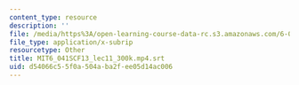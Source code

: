 ```yaml
---
content_type: resource
description: ''
file: /media/https%3A/open-learning-course-data-rc.s3.amazonaws.com/6-041sc-probabilistic-systems-analysis-and-applied-probability-fall-2013/d54066c55f0a504aba2fee05d14ac006_MIT6_041SCF13_lec11_300k.mp4.vtt
file_type: application/x-subrip
resourcetype: Other
title: MIT6_041SCF13_lec11_300k.mp4.srt
uid: d54066c5-5f0a-504a-ba2f-ee05d14ac006
---
```

